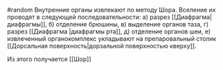 #random
Внутренние органы извлекают по методу Шора. Вселение их проводят в следующей последовательности: а) разрез [[Диафрагма|диафрагмы]], б) отделение брюшины, в) выделение органов таза, г) разрез [[Диафрагма |диафрагмы рта]], д) отделение органов шеи, е) извлеченный органокомплекс укладывают на препаровальный столик [[Дорсальная поверхность|дорзальной поверхностью кверху]].

Из этого получается [[Шор]]